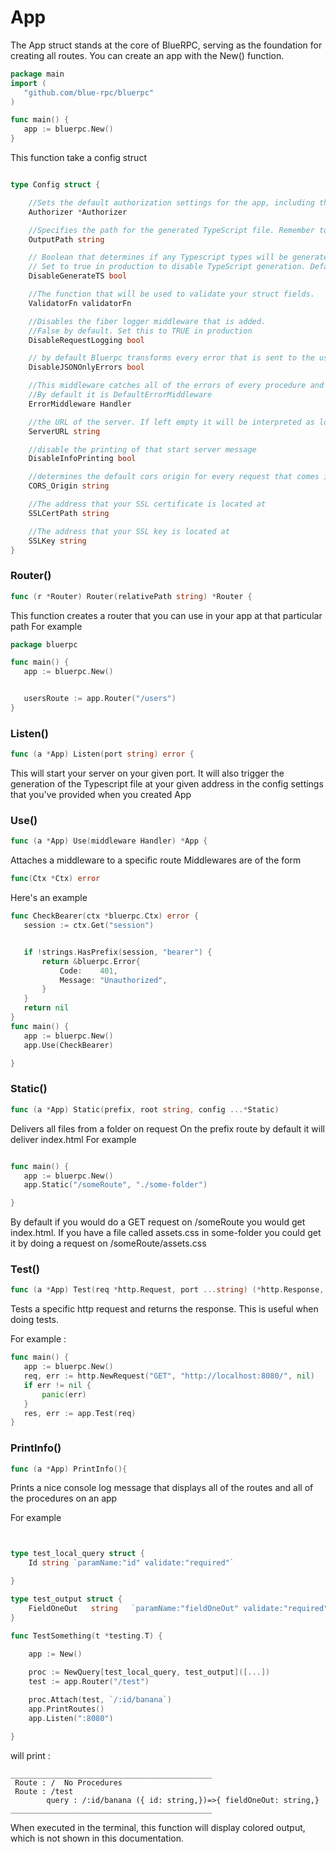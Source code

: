 # App 
The App struct stands at the core of BlueRPC, serving as the foundation for creating all routes.
You can create an app with the New() function.

``` go
package main
import (
   "github.com/blue-rpc/bluerpc"
)

func main() {
   app := bluerpc.New()
}
```


This function take a config struct 

```go

type Config struct {

	//Sets the default authorization settings for the app, including the authorization middleware.
	Authorizer *Authorizer

	//Specifies the path for the generated TypeScript file. Remember to include a .ts file extension. Default: ./output.ts.
	OutputPath string

	// Boolean that determines if any Typescript types will be generated.
	// Set to true in production to disable TypeScript generation. Default: false
	DisableGenerateTS bool

	//The function that will be used to validate your struct fields.
	ValidatorFn validatorFn

	//Disables the fiber logger middleware that is added.
	//False by default. Set this to TRUE in production
	DisableRequestLogging bool

	// by default Bluerpc transforms every error that is sent to the user into a json by the format  ErrorResponse. Turn this to true if you would like fiber to handle what form will the errors have or write your own middleware to convert all of the errors to your liking
	DisableJSONOnlyErrors bool

	//This middleware catches all of the errors of every procedure and handles responding in a proper way
	//By default it is DefaultErrorMiddleware
	ErrorMiddleware Handler

	//the URL of the server. If left empty it will be interpreted as localhost
	ServerURL string

	//disable the printing of that start server message
	DisableInfoPrinting bool

	//determines the default cors origin for every request that comes in
	CORS_Origin string

	//The address that your SSL certificate is located at
	SSLCertPath string

	//The address that your SSL key is located at
	SSLKey string
}
```


### Router()
```go
func (r *Router) Router(relativePath string) *Router {
```

This function creates a router that you can use in your app at that particular path
For example
```go
package bluerpc

func main() {
   app := bluerpc.New()


   usersRoute := app.Router("/users")
}
```


### Listen()
```go
func (a *App) Listen(port string) error {

```

This will start your server on your given port. It will also trigger the generation of the Typescript file at your given address in the config settings that you've provided when you created App

### Use()

```go
func (a *App) Use(middleware Handler) *App {
```

Attaches a middleware to a specific route
Middlewares are of the form
```go
func(Ctx *Ctx) error
```

Here's an example
```go
func CheckBearer(ctx *bluerpc.Ctx) error {
   session := ctx.Get("session")


   if !strings.HasPrefix(session, "bearer") {
       return &bluerpc.Error{
           Code:    401,
           Message: "Unauthorized",
       }
   }
   return nil
}
func main() {
   app := bluerpc.New()
   app.Use(CheckBearer)

}
```

### Static()
```go
func (a *App) Static(prefix, root string, config ...*Static)
```

Delivers all files from a folder on request
On the prefix route by default it will deliver index.html
For example


```go

func main() {
   app := bluerpc.New()
   app.Static("/someRoute", "./some-folder")

}
```

By default if you would do a GET request on /someRoute you would get index.html. If you have a file called assets.css in some-folder you could get it by doing a request on /someRoute/assets.css

### Test()

```go
func (a *App) Test(req *http.Request, port ...string) (*http.Response, error) {
```

Tests a specific http request and returns the response. This is useful when doing tests.

For example :

```go
func main() {
   app := bluerpc.New()
   req, err := http.NewRequest("GET", "http://localhost:8080/", nil)
   if err != nil {
       panic(err)
   }
   res, err := app.Test(req)
}

```



### PrintInfo()

```go
func (a *App) PrintInfo(){
```

Prints a nice console log message that displays all of the routes and all of the procedures on an app

For example 
```go


type test_local_query struct {
	Id string `paramName:"id" validate:"required"`

}

type test_output struct {
	FieldOneOut   string   `paramName:"fieldOneOut" validate:"required"`
}

func TestSomething(t *testing.T) {
	
	app := New()

	proc := NewQuery[test_local_query, test_output]([...])
	test := app.Router("/test")

	proc.Attach(test, `/:id/banana`)
	app.PrintRoutes()
	app.Listen(":8080")

}
```

will print :

```terminal
_____________________________________________
 Route : /  No Procedures 
 Route : /test 
        query : /:id/banana ({ id: string,})=>{ fieldOneOut: string,}
_____________________________________________
```
<note>
When executed in the terminal, this function will display colored output, which is not shown in this documentation.
</note>

